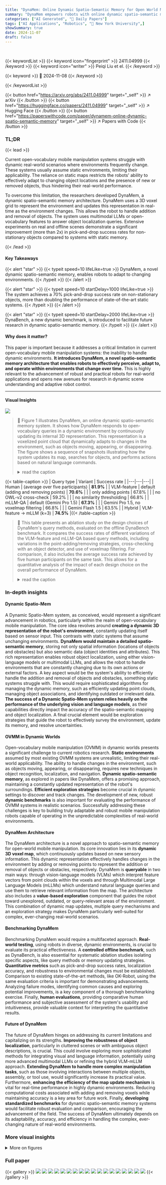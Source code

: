 ```yaml
---
title: "DynaMem: Online Dynamic Spatio-Semantic Memory for Open World Mobile Manipulation"
summary: "DynaMem empowers robots with online dynamic spatio-semantic memory, achieving a 2x improvement in pick-and-drop success rate on non-stationary objects compared to static systems."
categories: ["AI Generated", "🤗 Daily Papers"]
tags: ["AI Applications", "Robotics", "🏢 New York University",]
showSummary: true
date: 2024-11-07
draft: false
---
```


<br>

{{< keywordList >}}
{{< keyword icon="fingerprint" >}} 2411.04999 {{< /keyword >}}
{{< keyword icon="writer" >}} Peiqi Liu et el. {{< /keyword >}}
 
{{< keyword >}} 🤗 2024-11-08 {{< /keyword >}}
 
{{< /keywordList >}}

{{< button href="https://arxiv.org/abs/2411.04999" target="_self" >}}
↗ arXiv
{{< /button >}}
{{< button href="https://huggingface.co/papers/2411.04999" target="_self" >}}
↗ Hugging Face
{{< /button >}}
{{< button href="https://paperswithcode.com/paper/dynamem-online-dynamic-spatio-semantic-memory" target="_self" >}}
↗ Papers with Code
{{< /button >}}


### TL;DR


{{< lead >}}

Current open-vocabulary mobile manipulation systems struggle with dynamic real-world scenarios where environments frequently change.  These systems usually assume static environments, limiting their applicability.  The reliance on static maps restricts the robots' ability to effectively adapt to changing object locations and the presence of new or removed objects, thus hindering their real-world performance. 

To overcome this limitation, the researchers developed DynaMem, a dynamic spatio-semantic memory architecture. DynaMem uses a 3D voxel grid to represent the environment and updates this representation in real-time as the environment changes. This allows the robot to handle addition and removal of objects.  The system uses multimodal LLMs or open-vocabulary features to answer object localization queries.  Extensive experiments on real and offline scenes demonstrate a significant improvement (more than 2x) in pick-and-drop success rates for non-stationary objects compared to systems with static memory.

{{< /lead >}}


#### Key Takeaways

{{< alert "star" >}}
{{< typeit speed=10 lifeLike=true >}} DynaMem, a novel dynamic spatio-semantic memory, enables robots to adapt to changing environments. {{< /typeit >}}
{{< /alert >}}

{{< alert "star" >}}
{{< typeit speed=10 startDelay=1000 lifeLike=true >}} The system achieves a 70% pick-and-drop success rate on non-stationary objects, more than doubling the performance of state-of-the-art static systems. {{< /typeit >}}
{{< /alert >}}

{{< alert "star" >}}
{{< typeit speed=10 startDelay=2000 lifeLike=true >}} DynaBench, a new dynamic benchmark, is introduced to facilitate future research in dynamic spatio-semantic memory. {{< /typeit >}}
{{< /alert >}}

#### Why does it matter?
This paper is important because it addresses a critical limitation in current open-vocabulary mobile manipulation systems: the inability to handle dynamic environments.  **It introduces DynaMem, a novel spatio-semantic memory architecture that enables robots to effectively perceive, adapt to, and operate within environments that change over time.** This is highly relevant to the advancement of robust and practical robots for real-world applications and opens new avenues for research in dynamic scene understanding and adaptive robot control.

------
#### Visual Insights



![](https://arxiv.org/html/2411.04999/x1.png)

> 🔼 Figure 1 illustrates DynaMem, an online dynamic spatio-semantic memory system.  It shows how DynaMem responds to open-vocabulary queries in a dynamic environment by continuously updating its internal 3D representation.  This representation is a voxelized point cloud that dynamically adapts to changes in the environment, such as objects moving, appearing, or disappearing. The figure shows a sequence of snapshots illustrating how the system updates its map, searches for objects, and performs actions based on natural language commands.
> <details>
> <summary>read the caption</summary>
> Figure 1: An illustration of how our online dynamic spatio-semantic memory DynaMem responds to open vocabulary queries in a dynamic environment. During operation and exploration, DynaMem keeps updating its semantic map in memory. DynaMem maintains a voxelized pointcloud representation of the environment, and updates with dynamic changes in the environment by adding and removing points.
> </details>





{{< table-caption >}}
| Query type | Variant | Success rate |
|---|---|---|
| Human | (average over five participants) | **81.9%** |
| VLM-feature | default (adding and removing points) | **70.6%** |
|  | only adding points | 67.8% |
|  | no OWL-v2 cross-check | 59.2% |
|  | no similarity thresholding | 66.8% |
| mLLM-QA | default (Gemini Pro 1.5) | **67.3%** |
|  | Gemini Pro 1.5, no voxelmap filtering | 66.8% |
|  | Gemini Flash 1.5 | 63.5% |
| Hybrid | VLM-feature → mLLM (k=3) | **74.5%** |{{< /table-caption >}}

> 🔼 This table presents an ablation study on the design choices of DynaMem's query methods, evaluated on the offline DynaBench benchmark.  It compares the success rates of different variations of the VLM-feature and mLLM-QA based query methods, including variations in the point-adding/removing strategies, cross-checking with an object detector, and use of voxelmap filtering. For comparison, it also includes the average success rate achieved by five human participants on the same task. This allows for a quantitative analysis of the impact of each design choice on the overall performance of DynaMem.
> <details>
> <summary>read the caption</summary>
> Table 1: Ablating the design choices for our query methods for DynaMem on the offline DynaBench benchmark. We also present results from five human participants to ground the performances.
> </details>





### In-depth insights


#### Dynamic Spatio-Mem
A Dynamic Spatio-Mem system, as conceived, would represent a significant advancement in robotics, particularly within the realm of open-vocabulary mobile manipulation.  The core idea revolves around **creating a dynamic 3D representation of the robot's environment**, constantly updating itself based on sensor input. This contrasts with static systems that assume unchanging environments.  **DynaMem would maintain a detailed spatio-semantic memory**, storing not only spatial information (locations of objects and obstacles) but also semantic data (object identities and attributes).  This rich representation enables robust object localization, using either vision-language models or multimodal LLMs, and allows the robot to handle environments that are constantly changing due to its own actions or external factors.  A key aspect would be the system's ability to efficiently handle the addition and removal of objects and obstacles, something static systems struggle with. This would require sophisticated algorithms for managing the dynamic memory, such as efficiently updating point clouds, managing object associations, and identifying outdated or irrelevant data. **The success of a Dynamic Spatio-Mem system relies heavily on the performance of the underlying vision and language models**, as their capabilities directly impact the accuracy of the spatio-semantic mapping and object localization. A final crucial element would be exploration strategies that guide the robot to effectively survey the environment, update its memory, and resolve uncertainties.

#### OVMM in Dynamic Worlds
Open-vocabulary mobile manipulation (OVMM) in dynamic worlds presents a significant challenge to current robotics research.  **Static environments** assumed by most existing OVMM systems are unrealistic, limiting their real-world applicability.  The ability to handle changes in the environment, such as objects moving, appearing, or disappearing, requires new techniques in object recognition, localization, and navigation.  **Dynamic spatio-semantic memory**, as explored in papers like DynaMem, offers a promising approach, maintaining a constantly updated representation of the robot's surroundings.  **Efficient exploration strategies** become crucial in dynamic settings to discover and track changes. The development of new, robust **dynamic benchmarks** is also important for evaluating the performance of OVMM systems in realistic scenarios.  Successfully addressing these challenges is key to building truly adaptable and robust mobile manipulation robots capable of operating in the unpredictable complexities of real-world environments.

#### DynaMem Architecture
The DynaMem architecture is a novel approach to spatio-semantic memory for open-world mobile manipulation.  Its core innovation lies in its **dynamic 3D voxel map**, which continuously updates based on new sensory information.  This dynamic representation effectively handles changes in the environment by adding or removing points to represent the addition or removal of objects or obstacles, respectively.  DynaMem is **queryable** in two main ways: through vision-language models (VLMs) which interpret feature vectors from point clouds within the voxels and through Multimodal Large Language Models (mLLMs) which understand natural language queries and use them to retrieve relevant information from the map. The architecture also includes a **value-based exploration** component that guides the robot toward unexplored, outdated, or query-relevant areas of the environment. This combination of dynamic map updates, multiple query mechanisms and an exploration strategy makes DynaMem particularly well-suited for complex, ever-changing real-world scenarios.

#### Benchmarking DynaMem
Benchmarking DynaMem would require a multifaceted approach.  **Real-world testing**, using robots in diverse, dynamic environments, is crucial to evaluate its practical effectiveness.  A **controlled offline benchmark**, such as DynaBench, is also essential for systematic ablation studies isolating specific aspects, like query methods or memory updating strategies.  **Quantitative metrics** such as pick-and-drop success rates, localization accuracy, and robustness to environmental changes must be established.  Comparison to existing state-of-the-art methods, like OK-Robot, using the same evaluation criteria is important for demonstrating advancements. Analyzing failure modes, identifying common causes and exploring potential improvements, is a key component of a thorough benchmarking exercise.  Finally, **human evaluations**, providing comparative human performance and subjective assessment of the system's usability and intuitiveness, provide valuable context for interpreting the quantitative results.

#### Future of DynaMem
The future of DynaMem hinges on addressing its current limitations and capitalizing on its strengths.  **Improving the robustness of object localization**, particularly in cluttered scenes or with ambiguous object descriptions, is crucial. This could involve exploring more sophisticated methods for integrating visual and language information, potentially using more advanced multimodal LLMs or refining the hybrid VLM-mLLM approach.  **Extending DynaMem to handle more complex manipulation tasks**, such as those involving interactions between multiple objects, assembly, or tool use, would significantly increase its practical value.  Furthermore, **enhancing the efficiency of the map update mechanism** is vital for real-time performance in highly dynamic environments. Reducing computational costs associated with adding and removing voxels while maintaining accuracy is a key area for future work.  Finally, **developing standardized benchmarks** for dynamic spatio-semantic memory systems would facilitate robust evaluation and comparison, encouraging the advancement of the field.  The success of DynaMem ultimately depends on its adaptability, accuracy, and efficiency in handling the complex, ever-changing nature of real-world environments. 


### More visual insights

<details>
<summary>More on figures
</summary>


![](https://arxiv.org/html/2411.04999/x2.png)

> 🔼 Figure 2 is a two-part illustration detailing DynaMem's architecture and update mechanism.  The left panel shows DynaMem's core structure: a sparse 3D voxel grid. Each occupied voxel stores multiple pieces of information including its 3D coordinates, a count of observations, the ID of the source image, a semantic feature vector (from a Vision-Language Model like CLIP), and the time of its last observation. The right panel illustrates how DynaMem updates when new points are detected.  It shows the addition of new points to the voxel grid and the rules governing updates to the existing data within each voxel, including recalculating the feature vector and timestamp.
> <details>
> <summary>read the caption</summary>
> Figure 2: (Left) DynaMem keeps its memory stored in a sparse voxel grid with associated information at each voxel. (Right) Updating DynaMem by adding new points to it, alongside the rules used to update the stored information.
> </details>



![](https://arxiv.org/html/2411.04999/x3.png)

> 🔼 Figure 3 illustrates the dynamic update process of the 3D voxel map used in DynaMem.  It shows how new voxels representing observed objects are added to the map, but only if they fall within the camera's view frustum.  Conversely, old voxels that are no longer observed, or that are obstructed by more recently observed objects which should block them from the view, are removed, reflecting changes in the environment over time. This dynamic update ensures that the map always reflects the current state of the environment, dealing effectively with object movement, occlusion and removal.
> <details>
> <summary>read the caption</summary>
> Figure 3: A high-level, 2D depiction of how adding and removing voxels from the voxel map works. New voxels are included which are in the RGB-D cameras view frustum, and old voxels that should block the view frustum but does not are removed from the map.
> </details>



![](https://arxiv.org/html/2411.04999/x4.png)

> 🔼 This figure illustrates the process of querying DynaMem, a dynamic spatio-semantic memory, using a natural language query.  The system first identifies the voxel in its 3D voxel grid that best matches the query. Then, it retrieves the most recent image associated with that voxel. Finally, an open-vocabulary object detector is used on that image to verify the presence of the queried object and provide its 3D coordinates or abstain if the object isn't found.  This process demonstrates how DynaMem handles object localization requests in a dynamic environment by combining voxel-based spatial information with image-based object detection.
> <details>
> <summary>read the caption</summary>
> Figure 4: Querying DynaMem with a natural language query. First, we find the voxel with the highest alighnment to the query. Next, we find the latest image of that voxel, and query with an open-vocabulary object detector to confirm the object location or abstain.
> </details>



![](https://arxiv.org/html/2411.04999/x5.png)

> 🔼 Figure 5 illustrates the process of querying a multimodal large language model (LLM), such as GPT-4 or Gemini-1.5, to identify the index of the image containing a target object.  The prompt carefully instructs the LLM to focus solely on providing the image index without adding any extraneous information or context.  If the model cannot locate the object in any of the provided images, it is prompted to return only the object name and the word 'None' for the image index.  The figure shows an example prompt and response, emphasizing the structure and clarity needed for effective LLM interaction in this specific task of visual grounding.
> <details>
> <summary>read the caption</summary>
> Figure 5: The prompting system for querying multimodal LLMs such as GPT-4o or Gemini-1.5 for the image index for an object query.
> </details>



![](https://arxiv.org/html/2411.04999/x6.png)

> 🔼 Figure 6 shows three real-world environments used for robotic manipulation experiments: a kitchen, a game room, and a meeting room.  In each setting, the researchers altered the environment's arrangement three times, and during each alteration, they conducted ten object pick-and-drop tasks using the robot. This setup allowed them to evaluate the robot's ability to perform manipulation tasks in dynamic environments.  The image provides a panoramic view of each environment.
> <details>
> <summary>read the caption</summary>
> Figure 6: Real robot experiments in three different environments: kitchen, game room, and meeting room. In each environment, we modify the environment thrice and run 10 pick-and-drop queries.
> </details>



![](https://arxiv.org/html/2411.04999/x7.png)

> 🔼 Figure 7 presents a detailed breakdown of the failure modes encountered during real-world experiments using the DynaMem system for open-vocabulary mobile manipulation.  The experiments were conducted in both lab and home environments. The lab experiments involved three different environments and 30 open-vocabulary pick-and-drop queries, while the home experiments used two environments and 17 queries.  Crucially, all experiments tested the system's ability to handle objects whose locations changed over time.  The figure visually represents the frequency of each failure type, offering insights into the system's weaknesses and areas for potential improvement.  This allows for a precise quantitative analysis of the system's reliability and robustness in dynamic real-world settings.
> <details>
> <summary>read the caption</summary>
> Figure 7: Statistics of failure, broken down by failure modes, in our real robot experiments in the lab and in home environments. Statistics are collected over three environments and 30 open-vocabulary pick-and-drop queries for the lab experiments, and two environments and 17 pick-and-drop queries for the home environments, on objects whose locations change over time.
> </details>



</details>






### Full paper

{{< gallery >}}
<img src="https://ai-paper-reviewer.com/2411.04999/1.png" class="grid-w50 md:grid-w33 xl:grid-w25" />
<img src="https://ai-paper-reviewer.com/2411.04999/2.png" class="grid-w50 md:grid-w33 xl:grid-w25" />
<img src="https://ai-paper-reviewer.com/2411.04999/3.png" class="grid-w50 md:grid-w33 xl:grid-w25" />
<img src="https://ai-paper-reviewer.com/2411.04999/4.png" class="grid-w50 md:grid-w33 xl:grid-w25" />
<img src="https://ai-paper-reviewer.com/2411.04999/5.png" class="grid-w50 md:grid-w33 xl:grid-w25" />
<img src="https://ai-paper-reviewer.com/2411.04999/6.png" class="grid-w50 md:grid-w33 xl:grid-w25" />
<img src="https://ai-paper-reviewer.com/2411.04999/7.png" class="grid-w50 md:grid-w33 xl:grid-w25" />
<img src="https://ai-paper-reviewer.com/2411.04999/8.png" class="grid-w50 md:grid-w33 xl:grid-w25" />
<img src="https://ai-paper-reviewer.com/2411.04999/9.png" class="grid-w50 md:grid-w33 xl:grid-w25" />
<img src="https://ai-paper-reviewer.com/2411.04999/10.png" class="grid-w50 md:grid-w33 xl:grid-w25" />
<img src="https://ai-paper-reviewer.com/2411.04999/11.png" class="grid-w50 md:grid-w33 xl:grid-w25" />
<img src="https://ai-paper-reviewer.com/2411.04999/12.png" class="grid-w50 md:grid-w33 xl:grid-w25" />
<img src="https://ai-paper-reviewer.com/2411.04999/13.png" class="grid-w50 md:grid-w33 xl:grid-w25" />
<img src="https://ai-paper-reviewer.com/2411.04999/14.png" class="grid-w50 md:grid-w33 xl:grid-w25" />
<img src="https://ai-paper-reviewer.com/2411.04999/15.png" class="grid-w50 md:grid-w33 xl:grid-w25" />
<img src="https://ai-paper-reviewer.com/2411.04999/16.png" class="grid-w50 md:grid-w33 xl:grid-w25" />
<img src="https://ai-paper-reviewer.com/2411.04999/17.png" class="grid-w50 md:grid-w33 xl:grid-w25" />
<img src="https://ai-paper-reviewer.com/2411.04999/18.png" class="grid-w50 md:grid-w33 xl:grid-w25" />
{{< /gallery >}}